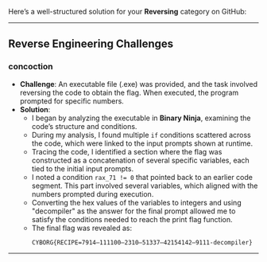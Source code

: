 Here’s a well-structured solution for your **Reversing** category on GitHub:

---

## **Reverse Engineering Challenges**

### **concoction**
- **Challenge**: An executable file (.exe) was provided, and the task involved reversing the code to obtain the flag. When executed, the program prompted for specific numbers.
- **Solution**:
  - I began by analyzing the executable in **Binary Ninja**, examining the code’s structure and conditions.
  - During my analysis, I found multiple `if` conditions scattered across the code, which were linked to the input prompts shown at runtime.
  - Tracing the code, I identified a section where the flag was constructed as a concatenation of several specific variables, each tied to the initial input prompts.
  - I noted a condition `rax_71 != 0` that pointed back to an earlier code segment. This part involved several variables, which aligned with the numbers prompted during execution.
  - Converting the hex values of the variables to integers and using "decompiler" as the answer for the final prompt allowed me to satisfy the conditions needed to reach the print flag function.
  - The final flag was revealed as:
    ```
    CYBORG{RECIPE=7914–111100–2310–51337–42154142–9111-decompiler}
    ```

---
